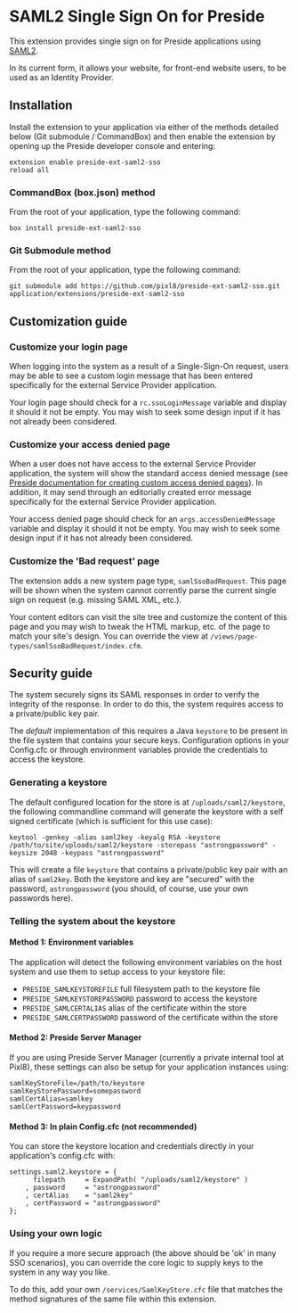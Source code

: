 # SAML2 Single Sign On for Preside

This extension provides single sign on for Preside applications using [SAML2](https://en.wikipedia.org/wiki/SAML_2.0).

In its current form, it allows your website, for front-end website users, to be used as an Identity Provider.

## Installation

Install the extension to your application via either of the methods detailed below (Git submodule / CommandBox) and then enable the extension by opening up the Preside developer console and entering:

```
extension enable preside-ext-saml2-sso
reload all
```

### CommandBox (box.json) method

From the root of your application, type the following command:

```
box install preside-ext-saml2-sso
```

### Git Submodule method

From the root of your application, type the following command:

```
git submodule add https://github.com/pixl8/preside-ext-saml2-sso.git application/extensions/preside-ext-saml2-sso
```

## Customization guide

### Customize your login page

When logging into the system as a result of a Single-Sign-On request, users may be able to see a custom login message that has been entered specifically for the external Service Provider application. 

Your login page should check for a `rc.ssoLoginMessage` variable and display it should it not be empty. You may wish to seek some design input if it has not already been considered.

### Customize your access denied page

When a user does not have access to the external Service Provider application, the system will show the standard access denied message (see [Preside documentation for creating custom access denied pages](https://docs.presidecms.com/devguides/customerrorpages.html#401-access-denied-pages)). In addition, it may send through an editorially created error message specifically for the external Service Provider application.

Your access denied page should check for an `args.accessDeniedMessage` variable and display it should it not be empty. You may wish to seek some design input if it has not already been considered.

### Customize the 'Bad request' page

The extension adds a new system page type, `samlSsoBadRequest`. This page will be shown when the system cannot corrently parse the current single sign on request (e.g. missing SAML XML, etc.).

Your content editors can visit the site tree and customize the content of this page and you may wish to tweak the HTML markup, etc. of the page to match your site's design. You can override the view at `/views/page-types/samlSsoBadRequest/index.cfm`.

## Security guide

The system securely signs its SAML responses in order to verify the integrity of the response. In order to do this, the system requires access to a private/public key pair.

The *default* implementation of this requires a Java `keystore` to be present in the file system that contains your secure keys. Configuration options in your Config.cfc or through environment variables provide the credentials to access the keystore. 

### Generating a keystore

The default configured location for the store is at `/uploads/saml2/keystore`, the following commandline command will generate the keystore with a self signed certificate (which is sufficient for this use case):

```
keytool -genkey -alias saml2key -keyalg RSA -keystore /path/to/site/uploads/saml2/keystore -storepass "astrongpassword" -keysize 2048 -keypass "astrongpassword"
```

This will create a file `keystore` that contains a private/public key pair with an alias of `saml2key`. Both the keystore and key are "secured" with the password, `astrongpassword` (you should, of course, use your own passwords here).

### Telling the system about the keystore

#### Method 1: Environment variables

The application will detect the following environment variables on the host system and use them to setup access to your keystore file:

* `PRESIDE_SAMLKEYSTOREFILE` full filesystem path to the keystore file
* `PRESIDE_SAMLKEYSTOREPASSWORD` password to access the keystore
* `PRESIDE_SAMLCERTALIAS` alias of the certificate within the store
* `PRESIDE_SAMLCERTPASSWORD` password of the certificate within the store

#### Method 2: Preside Server Manager

If you are using Preside Server Manager (currently a private internal tool at Pixl8), these settings can also be setup for your application instances using:

```
samlKeyStoreFile=/path/to/keystore
samlKeyStorePassword=somepassword
samlCertAlias=samlkey
samlCertPassword=keypassword
```

#### Method 3: In plain Config.cfc (not recommended)

You can store the keystore location and credentials directly in your application's config.cfc with:

```
settings.saml2.keystore = {
	  filepath     = ExpandPath( "/uploads/saml2/keystore" )
	, password     = "astrongpassword"
	, certAlias    = "saml2key"
	, certPassword = "astrongpassword"
};
```

### Using your own logic

If you require a more secure approach (the above should be 'ok' in many SSO scenarios), you can override the core logic to supply keys to the system in any way you like.

To do this, add your own `/services/SamlKeyStore.cfc` file that matches the method signatures of the same file within this extension. 


